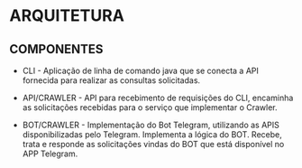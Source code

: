 # ARQUITETURA

## COMPONENTES

* CLI - Aplicação de linha de comando java que se conecta a API fornecida para realizar as consultas solicitadas.

* API/CRAWLER - API para recebimento de requisições do CLI, encaminha as solicitações recebidas para o serviço que implementar o Crawler.
* BOT/CRAWLER - Implementação do Bot Telegram, utilizando as APIS disponibilizadas pelo Telegram. Implementa a lógica do BOT. Recebe, trata e responde as solicitações vindas do BOT que está disponível no APP Telegram.
